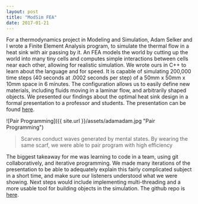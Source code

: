 ```yaml
---
layout: post
title: "ModSim FEA"
date: 2017-01-21
---
```


For a thermodynamics project in Modeling and Simulation, Adam Selker and I wrote a Finite Element Analysis program, to simulate the thermal flow in a heat sink with air passing by it. An FEA models the world by cutting up the world into many tiny cells and computes simple interactions between cells near each other, allowing for realistic simulation. We wrote ours in C++ to learn about the language and for speed. It is capable of simulating 200,000 time steps (40 seconds at .0002 seconds per step) of a 50mm x 50mm x 10mm space in 6 minutes. The configuration allows us to easily define new materials, including fluids moving in a laminar flow, and arbitrarily shaped objects. We presented our findings about the optimal heat sink design in a formal presentation to a professor and students. The presentation can be found [here](https://goo.gl/PJpgE8 "FEA Presentation").

![Pair Programming]({{ site.url }}/assets/adamadam.jpg "Pair Programming")

> Scarves conduct waves generated by mental states. By wearing the same scarf, we were able to pair program with high efficiency

The biggest takeaway for me was learning to code in a team, using git collaboratively, and iterative programming. We made many iterations of the presentation to be able to adequately explain this fairly complicated subject in a short time, and make sure our listeners understood what we were showing. Next steps would include implementing multi-threading and a more usable tool for building objects in the simulation.
The github repo is [here](https://github.com/labseven/modsim-heatsink-fem/ "Heatsink FEM Github").
